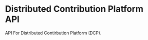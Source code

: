 Distributed Contribution Platform API
=====================================

API For Distributed Contirbution Platform (DCP).